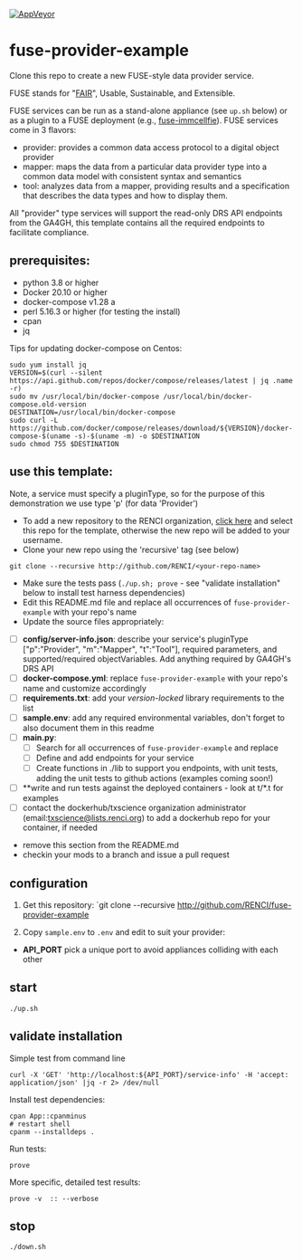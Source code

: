 [![AppVeyor](https://img.shields.io/docker/cloud/build/txscience/fuse-provider-example?style=plastic)](https://hub.docker.com/repository/docker/txscience/fuse-provider-example/builds)

# fuse-provider-example

Clone this repo to create a new FUSE-style data provider service.

FUSE stands for "[FAIR](https://www.go-fair.org/)", Usable, Sustainable, and Extensible.

FUSE services can be run as a stand-alone appliance (see `up.sh` below) or as a plugin to a FUSE deployment (e.g., [fuse-immcellfie](http://github.com/RENCI/fuse-immcellfie)). FUSE services come in 3 flavors:
* provider: provides a common data access protocol to a digital object provider
* mapper: maps the data from a particular data provider type into a common data model with consistent syntax and semantics
* tool: analyzes data from a mapper, providing results and a specification that describes the data types and how to display them.

All "provider" type services will support the read-only DRS API endpoints from the GA4GH, this template contains all the required endpoints to facilitate compliance.

## prerequisites:
* python 3.8 or higher
* Docker 20.10 or higher
* docker-compose v1.28 a
* perl 5.16.3 or higher (for testing the install)
* cpan
* jq

Tips for updating docker-compose on Centos:

```
sudo yum install jq
VERSION=$(curl --silent https://api.github.com/repos/docker/compose/releases/latest | jq .name -r)
sudo mv /usr/local/bin/docker-compose /usr/local/bin/docker-compose.old-version
DESTINATION=/usr/local/bin/docker-compose
sudo curl -L https://github.com/docker/compose/releases/download/${VERSION}/docker-compose-$(uname -s)-$(uname -m) -o $DESTINATION
sudo chmod 755 $DESTINATION
```

## use this template:

Note, a service must specify a pluginType, so for the purpose of this demonstration we use type 'p' (for data 'Provider')
* To add a new repository to the RENCI organization, [click here](https://github.com/organizations/RENCI/repositories/new) and select this repo for the template, otherwise the new repo will be added to your username.
* Clone your new repo using the 'recursive' tag (see below)
```
git clone --recursive http://github.com/RENCI/<your-repo-name>
```
* Make sure the tests pass (`./up.sh; prove` - see "validate installation" below to install test harness dependencies)
* Edit this README.md file and replace all occurrences of `fuse-provider-example` with your repo's name
* Update the source files appropriately:
 - [ ] **config/server-info.json**: describe your service's pluginType ["p":"Provider", "m":"Mapper", "t":"Tool"], required parameters, and supported/required objectVariables. Add anything required by GA4GH's DRS API
 - [ ] **docker-compose.yml**: replace `fuse-provider-example` with your repo's name and customize accordingly
 - [ ] **requirements.txt**: add your *version-locked* library requirements to the list
 - [ ] **sample.env**: add any required environmental variables, don't forget to also document them in this readme
 - [ ] **main.py**: 
   - [ ] Search for all occurrences of `fuse-provider-example` and replace
   - [ ] Define and add endpoints for your service
   - [ ] Create functions in ./lib to support you endpoints, with unit tests, adding the unit tests to github actions (examples coming soon!)
 - [ ] **write and run tests against the deployed containers - look at t/*.t for examples
 - [ ] contact the dockerhub/txscience organization administrator (email:txscience@lists.renci.org) to add a dockerhub repo for your container, if needed
* remove this section from the README.md
* checkin your mods to a branch and issue a pull request

## configuration

1. Get this repository:
`git clone --recursive http://github.com/RENCI/fuse-provider-example

2. Copy `sample.env` to `.env` and edit to suit your provider:
* __API_PORT__ pick a unique port to avoid appliances colliding with each other

## start
```
./up.sh
```

## validate installation

Simple test from command line

```
curl -X 'GET' 'http://localhost:${API_PORT}/service-info' -H 'accept: application/json' |jq -r 2> /dev/null

```
Install test dependencies:
```
cpan App::cpanminus
# restart shell
cpanm --installdeps .

```
Run tests:
```
prove
```
More specific, detailed test results:
```
prove -v  :: --verbose
```

## stop
```
./down.sh
```
